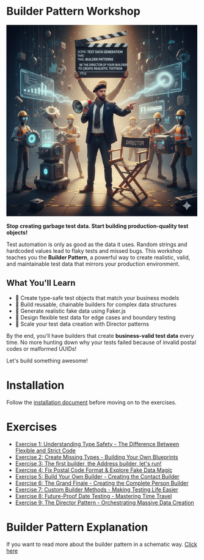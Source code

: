 # Builder Pattern Workshop

![](./images/sparta-builder-pattern.png)

**Stop creating garbage test data. Start building production-quality test objects!**

Test automation is only as good as the data it uses. Random strings and hardcoded values lead to flaky tests and missed bugs. This workshop teaches you the **Builder Pattern**, a powerful way to create realistic, valid, and maintainable test data that mirrors your production environment.

## What You'll Learn
- 🎯 Create type-safe test objects that match your business models
- 🔄 Build reusable, chainable builders for complex data structures
- 🎲 Generate realistic fake data using Faker.js
- 🧪 Design flexible test data for edge cases and boundary testing
- 🚀 Scale your test data creation with Director patterns

By the end, you'll have builders that create **business-valid test data** every time. No more hunting down why your tests failed because of invalid postal codes or malformed UUIDs!

Let's build something awesome!

# Installation
Follow the [installation document](./docs/INSTALLATION.md) before moving on to the exercises.

# Exercises

- [Exercise 1: Understanding Type Safety - The Difference Between Flexible and Strict Code](./docs/EXERCISE1.md.md)
- [Exercise 2: Create Missing Types - Building Your Own Blueprints](./docs/EXERCISE2.md)
- [Exercise 3: The first builder, the Address builder, let's run!](./docs/EXERCISE3.md)
- [Exercise 4: Fix Postal Code Format & Explore Fake Data Magic](./docs/EXERCISE4.md)
- [Exercise 5: Build Your Own Builder - Creating the Contact Builder](./docs/EXERCISE5.md)
- [Exercise 6: The Grand Finale - Creating the Complete Person Builder](./docs/EXERCISE6.md)
- [Exercise 7: Custom Builder Methods - Making Testing Life Easier](./docs/EXERCISE7.md)
- [Exercise 8: Future-Proof Date Testing - Mastering Time Travel](./docs/EXERCISE8.md)
- [Exercise 9: The Director Pattern - Orchestrating Massive Data Creation](./docs/EXERCISE9.md)

# Builder Pattern Explanation
If you want to read more about the builder pattern in a schematic way. [Click here](./docs/BUILDER_EXPLANATION.md)